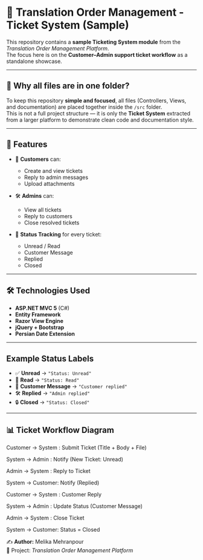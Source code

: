 # 🎫 Translation Order Management - Ticket System (Sample)

This repository contains a **sample Ticketing System module** from the *Translation Order Management Platform*.  
The focus here is on the **Customer–Admin support ticket workflow** as a standalone showcase.

---

## 📌 Why all files are in one folder?

To keep this repository **simple and focused**, all files (Controllers, Views, and documentation) are placed together inside the `/src` folder.  
This is not a full project structure — it is only the **Ticket System** extracted from a larger platform to demonstrate clean code and documentation style.

---

## 🚀 Features

- 👤 **Customers** can:
  - Create and view tickets  
  - Reply to admin messages  
  - Upload attachments  

- 🛠️ **Admins** can:
  - View all tickets  
  - Reply to customers  
  - Close resolved tickets  

- 🔔 **Status Tracking** for every ticket:
  - Unread / Read  
  - Customer Message  
  - Replied  
  - Closed  

---

## 🛠️ Technologies Used

- **ASP.NET MVC 5** (C#)  
- **Entity Framework**  
- **Razor View Engine**  
- **jQuery + Bootstrap**  
- **Persian Date Extension**  

---

## Example Status Labels

- ✅ **Unread** → `"Status: Unread"`  
- 📖 **Read** → `"Status: Read"`  
- 📨 **Customer Message** → `"Customer replied"`  
- 🛠️ **Replied** → `"Admin replied"`  
- 🔒 **Closed** → `"Status: Closed"`  

---

## 📊 Ticket Workflow Diagram

Customer        → System  : Submit Ticket (Title + Body + File)

System          → Admin   : Notify (New Ticket: Unread)

Admin           → System  : Reply to Ticket

System          → Customer: Notify (Replied)

Customer        → System  : Customer Reply

System          → Admin   : Update Status (Customer Message)

Admin           → System  : Close Ticket

System          → Customer: Status = Closed



✍️ **Author:** Melika Mehranpour  
📌 Project: *Translation Order Management Platform*  

